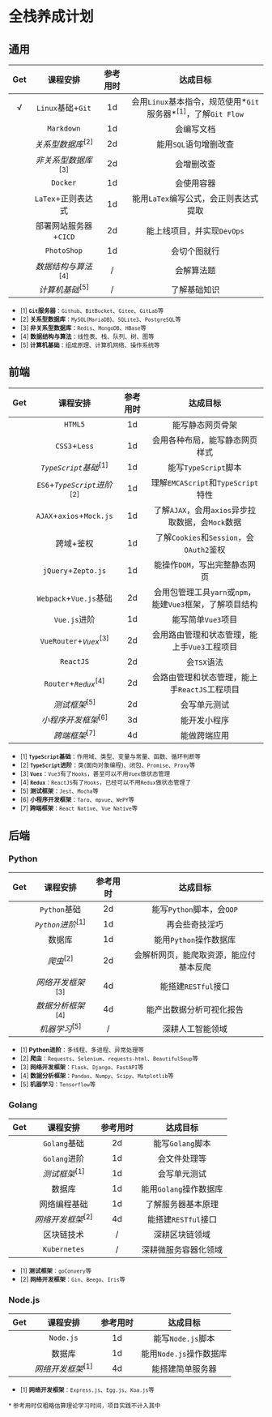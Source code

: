 # 全栈养成计划

## 通用

| Get  |            课程安排            | 参考用时 |                           达成目标                           |
| :--: | :----------------------------: | :------: | :----------------------------------------------------------: |
|  √   |       `Linux`基础+`Git`        |    1d    | 会用`Linux`基本指令，规范使用*`Git`服务器*<sup>[1]</sup>，了解`Git Flow` |
|      |           `Markdown`           |    1d    |                          会编写文档                          |
|      |  *关系型数据库*<sup>[2]</sup>  |    2d    |                    能用`SQL`语句增删改查                     |
|      | *非关系型数据库*<sup>[3]</sup> |    2d    |                          会增删改查                          |
|      |            `Docker`            |    1d    |                          会使用容器                          |
|      |       `LaTex`+正则表达式       |    1d    |            能用`LaTex`编写公式，会正则表达式提取             |
|      |     部署网站服务器+`CICD`      |    2d    |                  能上线项目，并实现`DevOps`                  |
|      |          `PhotoShop`           |    1d    |                         会切个图就行                         |
|      | *数据结构与算法*<sup>[4]</sup> |    /     |                          会解算法题                          |
|      |   *计算机基础*<sup>[5]</sup>   |    /     |                         了解基础知识                         |

* <small>[1] **`Git`服务器**：`Github`、`BitBucket`、`Gitee`、`GitLab`等</small>
* <small>[2] **关系型数据库**：`MySQL`(`MariaDB`)、`SQLite3`、`PostgreSQL`等</small>
* <small>[3] **非关系型数据库**：`Redis`、`MongoDB`、`HBase`等</small>
* <small>[4] **数据结构与算法**：线性表、栈、队列、树、图等</small>
* <small>[5] **计算机基础**：组成原理、计算机网络、操作系统等</small>

## 前端

| Get  |                课程安排                | 参考用时 |                         达成目标                          |
| :--: | :------------------------------------: | :------: | :-------------------------------------------------------: |
|      |                `HTML5`                 |    1d    |                     能写静态网页骨架                      |
|      |             `CSS3`+`Less`              |    1d    |              会用各种布局，能写静态网页样式               |
|      |    *`TypeScript`基础*<sup>[1]</sup>    |    1d    |                   能写`TypeScript`脚本                    |
|      | `ES6`+*`TypeScript`进阶*<sup>[2]</sup> |    1d    |            理解`EMCAScript`和`TypeScript`特性             |
|      |        `AJAX`+`axios`+`Mock.js`        |    1d    |     了解`AJAX`，会用`axios`异步拉取数据，会`Mock`数据     |
|      |               跨域+鉴权                |    1d    |         了解`Cookies`和`Session`，会`OAuth2`鉴权          |
|      |          `jQuery`+`Zepto.js`           |    1d    |               能操作`DOM`，写出完整静态网页               |
|      |         `Webpack`+`Vue.js`基础         |    2d    | 会用包管理工具`yarn`或`npm`，能建`Vue3`框架，了解项目结构 |
|      |              `Vue.js`进阶              |    1d    |                    能写简单`Vue3`项目                     |
|      |   `VueRouter`+*`Vuex`*<sup>[3]</sup>   |    2d    |       会用路由管理和状态管理，能上手`Vue3`工程项目        |
|      |               `ReactJS`                |    2d    |                        会`TSX`语法                        |
|      |    `Router`+*`Redux`*<sup>[4]</sup>    |    2d    |       会路由管理和状态管理，能上手`ReactJS`工程项目       |
|      |        *测试框架*<sup>[5]</sup>        |    2d    |                       会写单元测试                        |
|      |     *小程序开发框架*<sup>[6]</sup>     |    3d    |                       能开发小程序                        |
|      |        *跨端框架*<sup>[7]</sup>        |    4d    |                       能做跨端应用                        |

* <small>[1] **`TypeScript`基础**：作用域、类型、变量与常量、函数、循环判断等</small>
* <small>[2] **`TypeScript`进阶**：类(面向对象编程)、闭包、`Promise`、`Proxy`等</small>
* <small>[3] **`Vuex`**：`Vue3`有了`Hooks`，甚至可以不用`Vuex`做状态管理</small>
* <small>[4] **`Redux`**：`ReactJS`有了`Hooks`，已经可以不用`Redux`做状态管理了</small>
* <small>[5] **测试框架**：`Jest`、`Mocha`等</small>
* <small>[6] **小程序开发框架**：`Taro`、`mpvue`、`WePY`等</small>
* <small>[7] **跨端框架**：`React Native`、`Vue Native`等</small>

## 后端

### Python

| Get  |           课程安排           | 参考用时 |                达成目标                |
| :--: | :--------------------------: | :------: | :------------------------------------: |
|      |         `Python`基础         |    2d    |       能写`Python`脚本，会`OOP`        |
|      | *`Python`进阶*<sup>[1]</sup> |    1d    |             再会些奇技淫巧             |
|      |            数据库            |    1d    |         能用`Python`操作数据库         |
|      |     *爬虫*<sup>[2]</sup>     |    2d    | 会解析网页，能爬取资源，能应付基本反爬 |
|      | *网络开发框架*<sup>[3]</sup> |    4d    |          能搭建`RESTful`接口           |
|      | *数据分析框架*<sup>[4]</sup> |    4d    |        能产出数据分析可视化报告        |
|      |   *机器学习*<sup>[5]</sup>   |    /     |            深耕人工智能领域            |

* <small>[1] **Python进阶**：多线程、多进程、异常处理等</small>
* <small>[2] **爬虫**：`Requests`、`Selenium`、`requests-html`、`BeautifulSoup`等</small>
* <small>[3] **网络开发框架**：`Flask`、`Django`、`FastAPI`等</small>
* <small>[4] **数据分析框架**：`Pandas`、`Numpy`、`Scipy`、`Matplotlib`等</small>
* <small>[5] **机器学习**：`Tensorflow`等</small>

### Golang

| Get  |           课程安排           | 参考用时 |        达成目标        |
| :--: | :--------------------------: | :------: | :--------------------: |
|      |         `Golang`基础         |    2d    |    能写`Golang`脚本    |
|      |         `Golang`进阶         |    1d    |      会文件处理等      |
|      |   *测试框架*<sup>[1]</sup>   |    1d    |      会写单元测试      |
|      |            数据库            |    1d    | 能用`Golang`操作数据库 |
|      |         网络编程基础         |    1d    |   了解服务器基本原理   |
|      | *网络开发框架*<sup>[2]</sup> |    4d    |  能搭建`RESTful`接口   |
|      |          区块链技术          |    /     |     深耕区块链领域     |
|      |         `Kubernetes`         |    /     |  深耕微服务容器化领域  |

* <small>[1] **测试框架**：`goConvery`等</small>
* <small>[2] **网络开发框架**：`Gin`、`Beego`、`Iris`等</small>

### Node.js

| Get  |           课程安排           | 参考用时 |        达成目标         |
| :--: | :--------------------------: | :------: | :---------------------: |
|      |          `Node.js`           |    1d    |    能写`Node.js`脚本    |
|      |            数据库            |    1d    | 能用`Node.js`操作数据库 |
|      | *网络开发框架*<sup>[1]</sup> |    4d    |    能搭建简单服务器     |

* <small>[1] **网络开发框架**：`Express.js`、`Egg.js`、`Koa.js`等</small>

<small>* 参考用时仅粗略估算理论学习时间，项目实践不计入其中</small>

